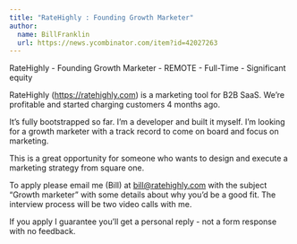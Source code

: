 ```yaml
---
title: "RateHighly : Founding Growth Marketer"
author:
  name: BillFranklin
  url: https://news.ycombinator.com/item?id=42027263
---
```

RateHighly - Founding Growth Marketer - REMOTE - Full-Time - Significant equity

RateHighly (<a href="https:&#x2F;&#x2F;ratehighly.com" rel="nofollow">https:&#x2F;&#x2F;ratehighly.com</a>) is a marketing tool for B2B SaaS. We’re profitable and started charging customers 4 months ago.

It’s fully bootstrapped so far. I’m a developer and built it myself. I’m looking for a growth marketer with a track record to come on board and focus on marketing.

This is a great opportunity for someone who wants to design and execute a marketing strategy from square one.

To apply please email me (Bill) at bill@ratehighly.com with the subject “Growth marketer” with some details about why you’d be a good fit. The interview process will be two video calls with me.

If you apply I guarantee you’ll get a personal reply - not a form response with no feedback.
<JobApplication />
